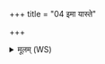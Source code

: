 +++
title = "04 इमा यास्ते"

+++
<details><summary>मूलम् (WS)</summary>

इमा यास्ते शतं हिराः सहस्रं धमनीरुत ।  
तासां ते सर्वासां साकमश्मना बिलमप्यधाम् ॥ ६ ॥
</details>